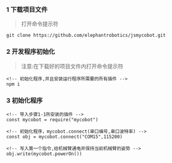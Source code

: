 ### 1 下载项目文件
> 打开命令提示符
```
git clone https://github.com/elephantrobotics/jsmycobot.git
```

### 2 开发程序初始化
> 注意:在下载好的项目文件内打开命令提示符
```
<!-- 初始化程序,并且安装运行程序所需要的所有插件 -->
npm i
```

### 3 初始化程序
```
<!-- 导入步骤1-1所安装的插件 -->
const mycobot = require("mycobot")

<!-- 初始化程序，mycobot.connect(串口编号,串口波特率) -->
const obj = mycobot.connect("COM15",115200)

<!-- 写入第一个指令,给机械臂通电并保持当前机械臂的姿势 -->
obj.write(mycobot.powerOn())
```